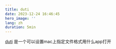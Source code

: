 ```yaml
---
title: duti
date: 2023-12-24 16:46:45
hero_image: ''
lang: zh
duration: 5min
---
```


[duti](https://github.com/moretension/duti/tree/master?tab=readme-ov-file#duti) 是一个可以设置mac上指定文件格式用什么app打开